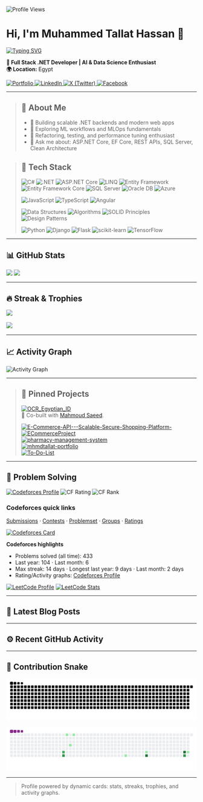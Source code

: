 ![Profile Views](https://komarev.com/ghpvc/?username=MhmdTalat&color=0e75b6&style=flat)

# Hi, I'm Muhammed Tallat Hassan 👋

[![Typing SVG](https://readme-typing-svg.demolab.com?font=Fira+Code&pause=1500&color=1AD1FF&center=true&vCenter=true&width=600&lines=Full+Stack+.NET+Developer;AI+%26+Data+Science+Enthusiast;Always+learning+and+improving+myself&v=2)](https://git.io/typing-svg)

**🎯 Full Stack .NET Developer | AI & Data Science Enthusiast**  
**🌍 Location:** Egypt

<p align="left">
  <a href="https://mhmdtallat-portfolio.web.app/">
    <img src="https://img.shields.io/badge/Portfolio-181717?style=for-the-badge&logo=github&logoColor=white" alt="Portfolio"/>
  </a>
  <a href="https://www.linkedin.com/in/muhammed-tallat-a440881b7">
    <img src="https://img.shields.io/badge/LinkedIn-004182?style=for-the-badge&logo=linkedin&logoColor=white" alt="LinkedIn"/>
  </a>
  <a href="https://twitter.com/MHMD_TAL3AT">
    <img src="https://img.shields.io/badge/X-1A1A1A?style=for-the-badge&logo=x&logoColor=white" alt="X (Twitter)"/>
  </a>
  <a href="https://www.facebook.com/mohamed.Tallat.104203">
    <img src="https://img.shields.io/badge/Facebook-195AB6?style=for-the-badge&logo=facebook&logoColor=white" alt="Facebook"/>
  </a>
</p>


---

<blockquote>

## 🙋 About Me
- 🔭 Building scalable .NET backends and modern web apps  
- 🤖 Exploring ML workflows and MLOps fundamentals  
- 🧪 Refactoring, testing, and performance tuning enthusiast  
- 💬 Ask me about: ASP.NET Core, EF Core, REST APIs, SQL Server, Clean Architecture

</blockquote>

<blockquote>

## 🧰 Tech Stack

![C#](https://img.shields.io/badge/C%23-239120?style=flat&logo=csharp&logoColor=white)
![.NET](https://img.shields.io/badge/.NET-512BD4?style=flat&logo=dotnet&logoColor=white)
![ASP.NET Core](https://img.shields.io/badge/ASP.NET%20Core-5C2D91?style=flat&logo=dotnet&logoColor=white)
![LINQ](https://img.shields.io/badge/LINQ-512BD4?style=flat&logo=dotnet&logoColor=white)
![Entity Framework](https://img.shields.io/badge/Entity%20Framework-512BD4?style=flat&logo=dotnet&logoColor=white)
![Entity Framework Core](https://img.shields.io/badge/EF%20Core-512BD4?style=flat&logo=dotnet&logoColor=white)
![SQL Server](https://img.shields.io/badge/SQL%20Server-CC2927?style=flat&logo=microsoftsqlserver&logoColor=white)
![Oracle DB](https://img.shields.io/badge/Oracle%20DB-F80000?style=flat&logo=oracle&logoColor=white)
![Azure](https://img.shields.io/badge/Azure-0078D4?style=flat&logo=microsoftazure&logoColor=white)

![JavaScript](https://img.shields.io/badge/JavaScript-F7DF1E?style=flat&logo=javascript&logoColor=222)
![TypeScript](https://img.shields.io/badge/TypeScript-3178C6?style=flat&logo=typescript&logoColor=white)
![Angular](https://img.shields.io/badge/Angular-DD0031?style=flat&logo=angular&logoColor=white)

![Data Structures](https://img.shields.io/badge/Data%20Structures-0A66C2?style=flat&logoColor=white)
![Algorithms](https://img.shields.io/badge/Algorithms-0A66C2?style=flat&logoColor=white)
![SOLID Principles](https://img.shields.io/badge/SOLID%20Principles-1ABC9C?style=flat&logoColor=white)
![Design Patterns](https://img.shields.io/badge/Design%20Patterns-2C3E50?style=flat&logoColor=white)

![Python](https://img.shields.io/badge/Python-3776AB?style=flat&logo=python&logoColor=white)
![Django](https://img.shields.io/badge/Django-092E20?style=flat&logo=django&logoColor=white)
![Flask](https://img.shields.io/badge/Flask-000000?style=flat&logo=flask&logoColor=white)
![scikit-learn](https://img.shields.io/badge/scikit--learn-F7931E?style=flat&logo=scikitlearn&logoColor=white)
![TensorFlow](https://img.shields.io/badge/TensorFlow-FF6F00?style=flat&logo=tensorflow&logoColor=white)

</blockquote>

---

## 📊 GitHub Stats

<p align="left">
  <img height="160" src="https://github-readme-stats.vercel.app/api?username=MhmdTalat&show_icons=true&theme=tokyonight&hide_border=true" />
  <img height="160" src="https://github-readme-stats.vercel.app/api/top-langs/?username=MhmdTalat&layout=compact&theme=tokyonight&hide_border=true" />
</p>

---

## 🔥 Streak & Trophies

<p align="left">
  <img height="160" src="https://streak-stats.demolab.com?user=MhmdTalat&theme=tokyonight&hide_border=true" />
</p>
<p align="left">
  <img src="https://github-profile-trophy.vercel.app/?username=MhmdTalat&theme=onedark&no-frame=true&column=7" />
</p>

---

## 📈 Activity Graph

![Activity Graph](https://github-readme-activity-graph.vercel.app/graph?username=MhmdTalat&theme=tokyo-night&hide_border=true)

---

<blockquote>

## 📌 Pinned Projects

[![OCR_Egyptian_ID](https://github-readme-stats.vercel.app/api/pin/?username=mahmoud6171&repo=OCR_Egyptian_ID&theme=tokyonight)](https://github.com/mahmoud6171/OCR_Egyptian_ID)  
🤝 Co-built with [Mahmoud Saeed](https://github.com/mahmoud6171).

[![E-Commerce-API---Scalable-Secure-Shopping-Platform-](https://github-readme-stats.vercel.app/api/pin/?username=MhmdTalat&repo=E-Commerce-API---Scalable-Secure-Shopping-Platform-&theme=tokyonight)](https://github.com/MhmdTalat/E-Commerce-API---Scalable-Secure-Shopping-Platform-)  
[![ECommerceProject](https://github-readme-stats.vercel.app/api/pin/?username=MhmdTalat&repo=ECommerceProject&theme=tokyonight)](https://github.com/MhmdTalat/ECommerceProject)  
[![pharmacy-management-system](https://github-readme-stats.vercel.app/api/pin/?username=MhmdTalat&repo=pharmacy-management-system&theme=tokyonight)](https://github.com/MhmdTalat/pharmacy-management-system)  
[![mhmdtallat-portfolio](https://github-readme-stats.vercel.app/api/pin/?username=MhmdTalat&repo=mhmdtallat-portfolio&theme=tokyonight)](https://github.com/MhmdTalat/mhmdtallat-portfolio)  
[![To-Do-List](https://github-readme-stats.vercel.app/api/pin/?username=MhmdTalat&repo=To-Do-List&theme=tokyonight)](https://github.com/MhmdTalat/To-Do-List)

</blockquote>


---

## 🧩 Problem Solving

[![Codeforces Profile](https://img.shields.io/badge/Codeforces-Profile-1F8ACB?style=flat&logo=codeforces&logoColor=white)](https://codeforces.com/profile/moohameed)
![CF Rating](https://img.shields.io/badge/dynamic/json?cacheSeconds=300&url=<https://codeforces.com/api/user.info%3Fhandles%3Dmoohameed&query=$.result>[0].rating&label=Codeforces%20Rating&logo=codeforces&color=1F8ACB&v=2)
![CF Rank](https://img.shields.io/badge/dynamic/json?cacheSeconds=300&url=<https://codeforces.com/api/user.info%3Fhandles%3Dmoohameed&query=$.result>[0].rank&label=Codeforces%20Rank&logo=codeforces&color=1F8ACB&v=2)

### Codeforces quick links
[Submissions](https://codeforces.com/submissions/moohameed) · [Contests](https://codeforces.com/contests/with/moohameed) · [Problemset](https://codeforces.com/problemset) · [Groups](https://codeforces.com/groups) · [Ratings](https://codeforces.com/ratings)

[![Codeforces Card](https://codeforces-readme-stats.vercel.app/api/card?username=moohameed&theme=tokyonight)](https://codeforces.com/profile/moohameed)

**Codeforces highlights**
- Problems solved (all time): <!-- CF_SOLVED_START -->433<!-- CF_SOLVED_END -->
- Last year: <!-- CF_SOLVED_365_START -->104<!-- CF_SOLVED_365_END --> · Last month: <!-- CF_SOLVED_30_START -->6<!-- CF_SOLVED_30_END -->
- Max streak: <!-- CF_STREAK_ALL_START -->14<!-- CF_STREAK_ALL_END --> days · Longest last year: <!-- CF_STREAK_365_START -->9<!-- CF_STREAK_365_END --> days · Last month: <!-- CF_STREAK_30_START -->2<!-- CF_STREAK_30_END --> days
- Rating/Activity graphs: [Codeforces Profile](https://codeforces.com/profile/moohameed)

[![LeetCode Profile](https://img.shields.io/badge/LeetCode-Profile-FFA116?style=flat&logo=leetcode&logoColor=white)](https://leetcode.com/u/mhmd_Tal3at90/)
[![LeetCode Stats](https://leetcard.jacoblin.cool/mhmd_Tal3at90?theme=dark&font=Fira%20Code&ext=heatmap&border=0&v=2)](https://leetcode.com/u/mhmd_Tal3at90/)

---

## 📰 Latest Blog Posts
<!-- BLOG-POST-LIST:START -->
<!-- BLOG-POST-LIST:END -->

---

## ⚙️ Recent GitHub Activity
<!--START_SECTION:activity-->
<!--END_SECTION:activity-->

---

## 🐍 Contribution Snake

![GitHub Snake light](https://raw.githubusercontent.com/MhmdTalat/MhmdTalat/output/snake.svg#gh-light-mode-only)

![GitHub Snake animated GIF](https://raw.githubusercontent.com/MhmdTalat/MhmdTalat/output/snake.gif)

---

> Profile powered by dynamic cards: stats, streaks, trophies, and activity graphs.
